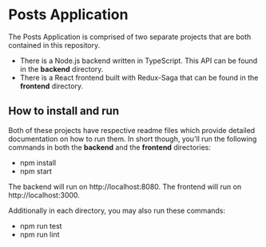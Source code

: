 # Posts Application

The Posts Application is comprised of two separate projects that are both contained in this repository.

- There is a Node.js backend written in TypeScript. This API can be found in the **backend** directory.
- There is a React frontend built with Redux-Saga that can be found in the **frontend** directory.

## How to install and run

Both of these projects have respective readme files which provide detailed documentation on how to run them. In short though, you'll run the following commands in both the **backend** and the **frontend** directories:

- npm install
- npm start

The backend will run on http://localhost:8080. The frontend will run on http://localhost:3000.

Additionally in each directory, you may also run these commands:

- npm run test
- npm run lint

